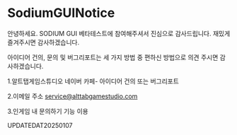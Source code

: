 # SodiumGUINotice
안녕하세요. SODIUM GUI 베타테스트에 참여해주셔서 진심으로 감사드립니다.
재밌게 즐겨주시면 감사하겠습니다.

아이디어 건의, 문의 및 버그리포트는 
세 가지 방법 중 편하신 방법으로 의견 주시면 감사하겠습니다. 

1.알트탭게임스튜디오 네이버 카페- 아이디어 건의 또는 버그리포트

2.이메일 주소 service@alttabgamestudio.com

3.인게임 내 문의하기 기능 이용

UPDATEDAT20250107
